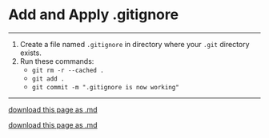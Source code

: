 # Add and Apply .gitignore

---------------------

1. Create a file named `.gitignore` in directory where your `.git` directory exists.
2. Run these commands:
	- `git rm -r --cached .`
	- `git add .`
	- `git commit -m ".gitignore is now working"`

----------------------

[download this page as .md](https://raw.githubusercontent.com/retrokid/retrokid.github.io/master/tech_notes/add-apply-gitignore.md)

[download this page as .md]()